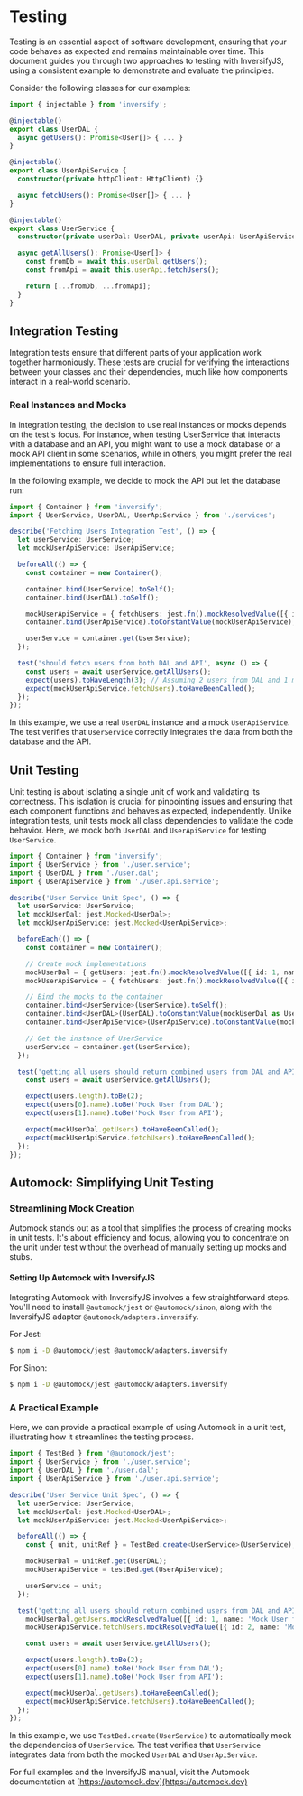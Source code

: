 # Testing

Testing is an essential aspect of software development, ensuring that your code behaves as expected and remains
maintainable over time. This document guides you through two approaches to testing with InversifyJS, using a consistent
example to demonstrate and evaluate the principles.

Consider the following classes for our examples:

```typescript
import { injectable } from 'inversify';

@injectable()
export class UserDAL {
  async getUsers(): Promise<User[]> { ... }
}

@injectable()
export class UserApiService {
  constructor(private httpClient: HttpClient) {}

  async fetchUsers(): Promise<User[]> { ... }
}

@injectable()
export class UserService {
  constructor(private userDal: UserDAL, private userApi: UserApiService) {}

  async getAllUsers(): Promise<User[]> {
    const fromDb = await this.userDal.getUsers();
    const fromApi = await this.userApi.fetchUsers();

    return [...fromDb, ...fromApi];
  }
}
```

## Integration Testing

Integration tests ensure that different parts of your application work together harmoniously. These tests are 
crucial for verifying the interactions between your classes and their dependencies, much like how components 
interact in a real-world scenario.

### Real Instances and Mocks

In integration testing, the decision to use real instances or mocks depends on the test's focus. For instance, when
testing UserService that interacts with a database and an API, you might want to use a mock database or a mock API
client in some scenarios, while in others, you might prefer the real implementations to ensure full interaction.

In the following example, we decide to mock the API but let the database run:
```typescript
import { Container } from 'inversify';
import { UserService, UserDAL, UserApiService } from './services';

describe('Fetching Users Integration Test', () => {
  let userService: UserService;
  let mockUserApiService: UserApiService;

  beforeAll(() => {
    const container = new Container();

    container.bind(UserService).toSelf();
    container.bind(UserDAL).toSelf();

    mockUserApiService = { fetchUsers: jest.fn().mockResolvedValue([{ id: 3, name: 'Mock User from API' }]) };
    container.bind(UserApiService).toConstantValue(mockUserApiService);

    userService = container.get(UserService);
  });

  test('should fetch users from both DAL and API', async () => {
    const users = await userService.getAllUsers();
    expect(users).toHaveLength(3); // Assuming 2 users from DAL and 1 mock user from API
    expect(mockUserApiService.fetchUsers).toHaveBeenCalled();
  });
});
```

In this example, we use a real `UserDAL` instance and a mock `UserApiService`. The test verifies that `UserService`
correctly integrates the data from both the database and the API.

## Unit Testing

Unit testing is about isolating a single unit of work and validating its correctness. This isolation is crucial for
pinpointing issues and ensuring that each component functions and behaves as expected, independently.
Unlike integration tests, unit tests mock all class dependencies to validate the code behavior. Here, we mock both
`UserDAL` and `UserApiService` for testing `UserService`.

```typescript
import { Container } from 'inversify';
import { UserService } from './user.service';
import { UserDAL } from './user.dal';
import { UserApiService } from './user.api.service';

describe('User Service Unit Spec', () => {
  let userService: UserService;
  let mockUserDal: jest.Mocked<UserDal>;
  let mockUserApiService: jest.Mocked<UserApiService>;

  beforeEach(() => {
    const container = new Container();

    // Create mock implementations
    mockUserDal = { getUsers: jest.fn().mockResolvedValue([{ id: 1, name: 'Mock User from DAL' }]) };
    mockUserApiService = { fetchUsers: jest.fn().mockResolvedValue([{ id: 2, name: 'Mock User from API' }]) };

    // Bind the mocks to the container
    container.bind<UserService>(UserService).toSelf();
    container.bind<UserDAL>(UserDAL).toConstantValue(mockUserDal as UserDAL);
    container.bind<UserApiService>(UserApiService).toConstantValue(mockUserApiService as UserApiService);

    // Get the instance of UserService
    userService = container.get(UserService);
  });

  test('getting all users should return combined users from DAL and API', async () => {
    const users = await userService.getAllUsers();

    expect(users.length).toBe(2);
    expect(users[0].name).toBe('Mock User from DAL');
    expect(users[1].name).toBe('Mock User from API');

    expect(mockUserDal.getUsers).toHaveBeenCalled();
    expect(mockUserApiService.fetchUsers).toHaveBeenCalled();
  });
});
```

## Automock: Simplifying Unit Testing

### Streamlining Mock Creation

Automock stands out as a tool that simplifies the process of creating mocks in unit tests. It's about efficiency and
focus, allowing you to concentrate on the unit under test without the overhead of manually setting up mocks and stubs.

#### Setting Up Automock with InversifyJS

Integrating Automock with InversifyJS involves a few straightforward steps. You'll need to install `@automock/jest`
or `@automock/sinon`, along with the InversifyJS adapter `@automock/adapters.inversify`.

For Jest:

```bash
$ npm i -D @automock/jest @automock/adapters.inversify
```

For Sinon:

```bash
$ npm i -D @automock/jest @automock/adapters.inversify
```

### A Practical Example

Here, we can provide a practical example of using Automock in a unit test, illustrating how it streamlines the testing
process.

```typescript
import { TestBed } from '@automock/jest';
import { UserService } from './user.service';
import { UserDAL } from './user.dal';
import { UserApiService } from './user.api.service';

describe('User Service Unit Spec', () => {
  let userService: UserService;
  let mockUserDal: jest.Mocked<UserDAL>;
  let mockUserApiService: jest.Mocked<UserApiService>;

  beforeAll(() => {
    const { unit, unitRef } = TestBed.create<UserService>(UserService);

    mockUserDal = unitRef.get(UserDAL);
    mockUserApiService = testBed.get(UserApiService);

    userService = unit;
  });

  test('getting all users should return combined users from DAL and API', async () => {
    mockUserDal.getUsers.mockResolvedValue([{ id: 1, name: 'Mock User from DAL' }]);
    mockUserApiService.fetchUsers.mockResolvedValue([{ id: 2, name: 'Mock User from API' }]);

    const users = await userService.getAllUsers();

    expect(users.length).toBe(2);
    expect(users[0].name).toBe('Mock User from DAL');
    expect(users[1].name).toBe('Mock User from API');

    expect(mockUserDal.getUsers).toHaveBeenCalled();
    expect(mockUserApiService.fetchUsers).toHaveBeenCalled();
  });
});
```

In this example, we use `TestBed.create(UserService)` to automatically mock the dependencies of `UserService`. The 
test verifies that `UserService` integrates data from both the mocked `UserDAL` and `UserApiService`.

For full examples and the InversifyJS manual, visit the Automock documentation
at [https://automock.dev](https://automock.dev)